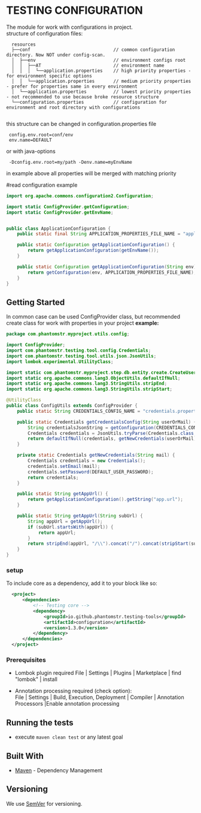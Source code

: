 # TESTING CONFIGURATION

The module for work with configurations in project.  
structure of configuration files:
```text
  resources
  ├──conf                               // common configuration directory. Now NOT under config-scan.
  │  ├──env                             // environment configs root  
  │  │  ├──AT                           // environment name  
  │  │  │  └──application.properties    // high priority properties - for environment specific options
  │  │  └──application.properties       // medium priority properties - prefer for properties same in every environment
  │  └──application.properties          // lowest priority properties - not recommended to use because broke resource structure
  └──configuration.properties           // configuration for environment and root directory with configurations
 
```

this structure can be changed in configuration.properties file
```properties
 config.env.root=conf/env
 env.name=DEFAULT
```
or with java-options 
```properties
 -Dconfig.env.root=my/path -Denv.name=myEnvName
```
 
in example above all properties will be merged with matching priority

#read configuration example
```java
import org.apache.commons.configuration2.Configuration;

import static ConfigProvider.getConfiguration;
import static ConfigProvider.getEnvName;


public class ApplicationConfiguration {
    public static final String APPLICATION_PROPERTIES_FILE_NAME = "application.properties";

    public static Configuration getApplicationConfiguration() {
        return getApplicationConfiguration(getEnvName());
    }

    public static Configuration getApplicationConfiguration(String env) {
        return getConfiguration(env, APPLICATION_PROPERTIES_FILE_NAME);
    }
}


```

## Getting Started 
In common case can be used ConfigProvider class, but recommended create class for work with properties in your project
**example:**
```java
package com.phantomstr.myproject.utils.config;

import ConfigProvider;
import com.phantomstr.testing.tool.config.Credentials;
import com.phantomstr.testing.tool.utils.json.JsonUtils;
import lombok.experimental.UtilityClass;

import static com.phantomstr.myproject.step.db.entity.create.CreateUserStep.DEFAULT_USER_PASSWORD;
import static org.apache.commons.lang3.ObjectUtils.defaultIfNull;
import static org.apache.commons.lang3.StringUtils.stripEnd;
import static org.apache.commons.lang3.StringUtils.stripStart;

@UtilityClass
public class ConfigUtils extends ConfigProvider {
    public static String CREDENTIALS_CONFIG_NAME = "credentials.properties";

    public static Credentials getCredentialsConfig(String userOrMail) {
        String credentialsJsonString = getConfiguration(CREDENTIALS_CONFIG_NAME).getString(userOrMail);
        Credentials credentials = JsonUtils.tryParse(Credentials.class, credentialsJsonString);
        return defaultIfNull(credentials, getNewCredentials(userOrMail));
    }

    private static Credentials getNewCredentials(String mail) {
        Credentials credentials = new Credentials();
        credentials.setEmail(mail);
        credentials.setPassword(DEFAULT_USER_PASSWORD);
        return credentials;
    }

    public static String getAppUrl() {
        return getApplicationConfiguration().getString("app.url");
    }

    public static String getAppUrl(String subUrl) {
        String appUrl = getAppUrl();
        if (subUrl.startsWith(appUrl)) {
            return appUrl;
        }
        return stripEnd(appUrl, "/\\").concat("/").concat(stripStart(subUrl, "/\\"));
    }
}

```

 
### setup
  To include core as a dependency, add it to your <dependencies> block like so:
  ```xml
    <project>
        <dependencies>
            <!-- Testing core -->
            <dependency>
                <groupId>io.github.phantomstr.testing-tools</groupId>
                <artifactId>configuration</artifactId>
                <version>1.3.0</version>
            </dependency>
        </dependencies>
    </project>
  ```
    
### Prerequisites
- Lombok plugin required
File | Settings | Plugins | Marketplace | find "lombok" | install

- Annotation processing required (check option): <br>
File | Settings | Build, Execution, Deployment | Compiler | Annotation Processors |Enable annotation processing

## Running the tests  
  - execute ```maven clean test``` or any latest goal   

## Built With
* [Maven](https://maven.apache.org/) - Dependency Management

## Versioning

We use [SemVer](http://semver.org/) for versioning.